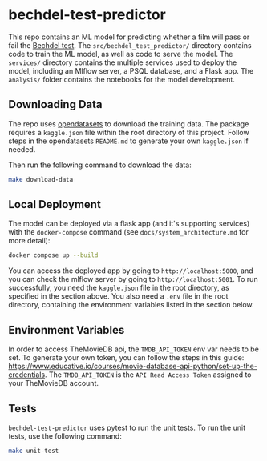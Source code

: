 # bechdel-test-predictor
This repo contains an ML model for predicting whether a film will pass or fail the [Bechdel test](https://en.wikipedia.org/wiki/Bechdel_test). The `src/bechdel_test_predictor/` directory contains code to train the ML model, as well as code to serve the model. The `services/` directory contains the multiple services used to deploy the model, including an Mlflow server, a PSQL database, and a Flask app. The `analysis/` folder contains the notebooks for the model development.

## Downloading Data
The repo uses [opendatasets](https://github.com/JovianHQ/opendatasets/tree/master) to download the training data. The package requires a `kaggle.json` file within the root directory of this project. Follow steps in the opendatasets `README.md` to generate your own `kaggle.json` if needed.

Then run the following command to download the data:
```sh
make download-data
```

## Local Deployment
The model can be deployed via a flask app (and it's supporting services) with the `docker-compose` command (see `docs/system_architecture.md` for more detail):
```sh
docker compose up --build
```

You can access the deployed app by going to `http://localhost:5000`, and you can check the mlflow server by going to `http://localhost:5001`. To run successfully, you need the `kaggle.json` file in the root directory, as specified in the section above. You also need a `.env` file in the root directory, containing the environment variables listed in the section below.


## Environment Variables
In order to access TheMovieDB api, the `TMDB_API_TOKEN` env var needs to be set. To generate your own token, you can follow the steps in this guide: https://www.educative.io/courses/movie-database-api-python/set-up-the-credentials. The `TMDB_API_TOKEN` is the `API Read Access Token` assigned to your TheMovieDB account.


## Tests
`bechdel-test-predictor` uses pytest to run the unit tests. To run the unit tests, use the following command:
```sh
make unit-test
```